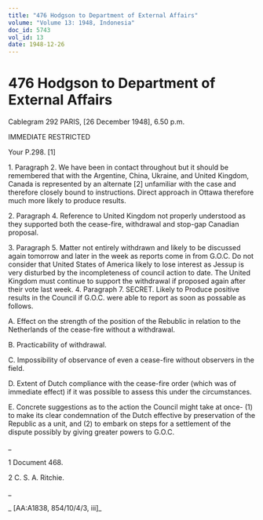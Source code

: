 ```yaml
---
title: "476 Hodgson to Department of External Affairs"
volume: "Volume 13: 1948, Indonesia"
doc_id: 5743
vol_id: 13
date: 1948-12-26
---
```


# 476 Hodgson to Department of External Affairs

Cablegram 292 PARIS, [26 December 1948], 6.50 p.m.

IMMEDIATE RESTRICTED

Your P.298. [1]

1\. Paragraph 2. We have been in contact throughout but it should be remembered that with the Argentine, China, Ukraine, and United Kingdom, Canada is represented by an alternate [2] unfamiliar with the case and therefore closely bound to instructions. Direct approach in Ottawa therefore much more likely to produce results.

2\. Paragraph 4. Reference to United Kingdom not properly understood as they supported both the cease-fire, withdrawal and stop-gap Canadian proposal.

3\. Paragraph 5. Matter not entirely withdrawn and likely to be discussed again tomorrow and later in the week as reports come in from G.O.C. Do not consider that United States of America likely to lose interest as Jessup is very disturbed by the incompleteness of council action to date. The United Kingdom must continue to support the withdrawal if proposed again after their vote last week. 4. Paragraph 7. SECRET. Likely to Produce positive results in the Council if G.O.C. were able to report as soon as possable as follows.

A. Effect on the strength of the position of the Rebublic in relation to the Netherlands of the cease-fire without a withdrawal.

B. Practicability of withdrawal.

C. Impossibility of observance of even a cease-fire without observers in the field.

D. Extent of Dutch compliance with the cease-fire order (which was of immediate effect) if it was possible to assess this under the circumstances.

E. Concrete suggestions as to the action the Council might take at once- (1) to make its clear condemnation of the Dutch effective by preservation of the Republic as a unit, and (2) to embark on steps for a settlement of the dispute possibly by giving greater powers to G.O.C.

_

1 Document 468.

2 C. S. A. Ritchie.

_

_ [AA:A1838, 854/10/4/3, iii]_
